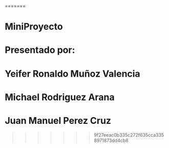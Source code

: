 
=======
# MiniProyecto

# Presentado por:
# Yeifer Ronaldo Muñoz Valencia	
# Michael Rodriguez Arana
# Juan Manuel Perez Cruz
>>>>>>> 9f27eeac0b335c272f635cca3358971873dd4cb8
